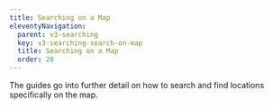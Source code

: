 ```yaml
---
title: Searching on a Map
eleventyNavigation:
  parent: v3-searching
  key: v3-searching-search-on-map
  title: Searching on a Map
  order: 20
---
```


The guides go into further detail on how to search and find locations specifically on the map.

